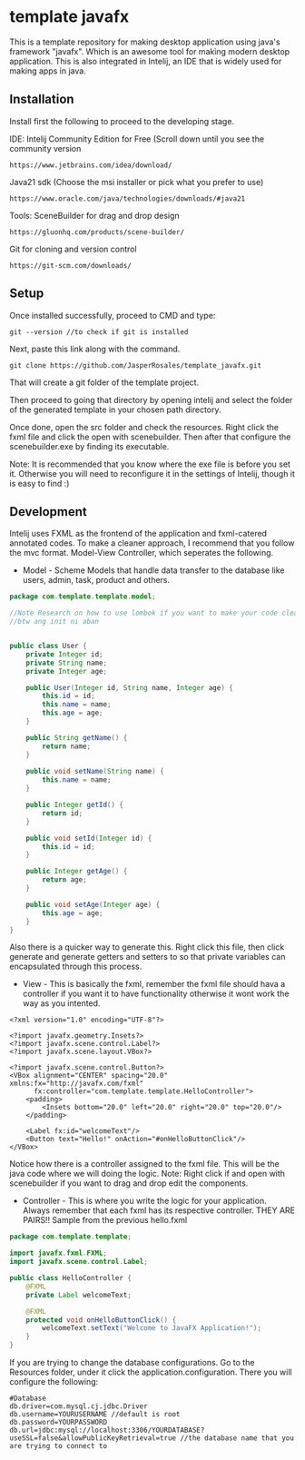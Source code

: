 # template javafx
This is a template repository for making desktop application using java's framework "javafx". Which is an awesome tool for making modern desktop application. This is also integrated in Intelij, an IDE that is widely used for making apps in java. 

## Installation
Install first the following to proceed to the developing stage.

IDE: Intelij Community Edition for Free (Scroll down until you see the community version
```
https://www.jetbrains.com/idea/download/
```
Java21 sdk (Choose the msi installer or pick what you prefer to use)
```
https://www.oracle.com/java/technologies/downloads/#java21
```
Tools: SceneBuilder for drag and drop design
```
https://gluonhq.com/products/scene-builder/
```

Git for cloning and version control
```
https://git-scm.com/downloads/
```

## Setup

Once installed successfully, proceed to CMD and type:
```
git --version //to check if git is installed
```

Next, paste this link along with the command. 
```
git clone https://github.com/JasperRosales/template_javafx.git
```
That will create a git folder of the template project. 

Then proceed to going that directory by opening intelij and select the folder of the generated template in your chosen path directory.

Once done, open the src folder and check the resources. Right click the fxml file and click the open with scenebuilder.
Then after that configure the scenebuilder.exe by finding its executable. 

Note: It is recommended that you know where the exe file is before you set it. Otherwise you will need to reconfigure it in the settings of Intelij, though it is easy to find :)


## Development

Intelij uses FXML as the frontend of the application and fxml-catered annotated codes. To make a cleaner approach, I recommend that you follow the mvc format. Model-View Controller, which seperates the following.
- Model - Scheme Models that handle data transfer to the database like users, admin, task, product and others.
```java
package com.template.template.model;

//Note Research on how to use lombok if you want to make your code clean as sheesh
//btw ang init ni aban


public class User {
    private Integer id;
    private String name;
    private Integer age;

    public User(Integer id, String name, Integer age) {
        this.id = id;
        this.name = name;
        this.age = age;
    }

    public String getName() {
        return name;
    }
    
    public void setName(String name) {
        this.name = name;
    }

    public Integer getId() {
        return id;
    }

    public void setId(Integer id) {
        this.id = id;
    }

    public Integer getAge() {
        return age;
    }

    public void setAge(Integer age) {
        this.age = age;
    }
}
```
Also there is a quicker way to generate this. Right click this file, then click generate and generate getters and setters to so that private variables can encapsulated through this process. 

- View - This is basically the fxml, remember the fxml file should hava a controller if you want it to have functionality otherwise it wont work the way as you intented.
```
<?xml version="1.0" encoding="UTF-8"?>

<?import javafx.geometry.Insets?>
<?import javafx.scene.control.Label?>
<?import javafx.scene.layout.VBox?>

<?import javafx.scene.control.Button?>
<VBox alignment="CENTER" spacing="20.0" xmlns:fx="http://javafx.com/fxml"
      fx:controller="com.template.template.HelloController">
    <padding>
        <Insets bottom="20.0" left="20.0" right="20.0" top="20.0"/>
    </padding>

    <Label fx:id="welcomeText"/>
    <Button text="Hello!" onAction="#onHelloButtonClick"/>
</VBox>

```
Notice how there is a controller assigned to the fxml file. This will be the java code where we will doing the logic. Note: Right click if and open with scenebuilder if you want to drag and drop edit the components.

- Controller - This is where you write the logic for your application. Always remember that each fxml has its respective controller. THEY ARE PAIRS!! Sample from the previous hello.fxml
```java
package com.template.template;

import javafx.fxml.FXML;
import javafx.scene.control.Label;

public class HelloController {
    @FXML
    private Label welcomeText;

    @FXML
    protected void onHelloButtonClick() {
        welcomeText.setText("Welcome to JavaFX Application!");
    }
}
```

If you are trying to change the database configurations. Go to the Resources folder, under it click the application.configuration. There you will configure the following: 
```
#Database
db.driver=com.mysql.cj.jdbc.Driver
db.username=YOURUSERNAME //default is root
db.password=YOURPASSWORD 
db.url=jdbc:mysql://localhost:3306/YOURDATABASE?useSSL=false&allowPublicKeyRetrieval=true //the database name that you are trying to connect to
```

